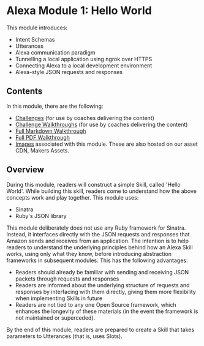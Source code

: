 # Alexa Module 1: Hello World

This module introduces:

- Intent Schemas
- Utterances
- Alexa communication paradigm
- Tunnelling a local application using ngrok over HTTPS
- Connecting Alexa to a local development environment
- Alexa-style JSON requests and responses

## Contents

In this module, there are the following:

- [Challenges](challenges/) (for use by coaches delivering the content)
- [Challenge Walkthroughs](walkthroughs/) (for use by coaches delivering the content)
- [Full Markdown Walkthrough](walkthrough.md)
- [Full PDF Walkthrough](walkthrough.pdf)
- [Images](images/) associated with this module. These are also hosted on our asset CDN, Makers Assets.

## Overview

During this module, readers will construct a simple Skill, called 'Hello World'. While building this skill, readers come to understand how the above concepts work and play together. This module uses:

- Sinatra
- Ruby's JSON library

This module deliberately does not use any Ruby framework for Sinatra. Instead, it interfaces directly with the JSON requests and responses that Amazon sends and receives from an application. The intention is to help readers to understand the underlying principles behind how an Alexa Skill works, using only what they know, before introducing abstraction frameworks in subsequent modules. This has the following advantages:

- Readers should already be familiar with sending and receiving JSON packets through requests and responses
- Readers are informed about the underlying structure of requests and responses by interfacing with them directly, giving them more flexibility when implementing Skills in future
- Readers are not tied to any one Open Source framework, which enhances the longevity of these materials (in the event the framework is not maintained or superceded).

By the end of this module, readers are prepared to create a Skill that takes parameters to Utterances (that is, uses Slots).
